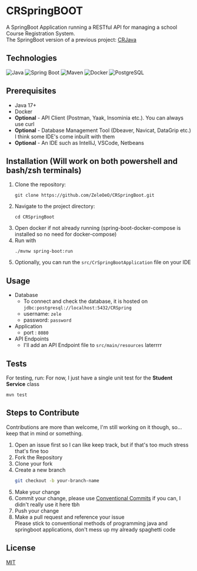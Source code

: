 # CRSpringBOOT
A SpringBoot Application running a RESTful API for managing a school Course Registration System.
<br>
The SpringBoot version of a previous project: [CRJava](https://github.com/ZeleOeO/CRJava)

## Technologies
![Java](https://img.shields.io/badge/Java-17%2B-orange?logo=openjdk&logoColor=white)
![Spring Boot](https://img.shields.io/badge/Spring%20Boot-3.1-green?logo=springboot&logoColor=white)
![Maven](https://img.shields.io/badge/Maven-3.6%2B-blue?logo=apachemaven&logoColor=white)
![Docker](https://img.shields.io/badge/Docker-Containerized--db-blue?logo=docker&logoColor=white)
![PostgreSQL](https://img.shields.io/badge/PostgreSQL-15%2B-blue?logo=postgresql&logoColor=white)


## Prerequisites
- Java 17+
- Docker
- **Optional** - API Client (Postman, Yaak, Insominia etc.). You can always use curl
- **Optional** - Database Management Tool (Dbeaver, Navicat, DataGrip etc.) I think some IDE's come inbuilt with them
- **Optional** - An IDE such as IntelliJ, VSCode, Netbeans

## Installation (Will work on both powershell and bash/zsh terminals)
1. Clone the repository:
   ```shell
   git clone https://github.com/ZeleOeO/CRSpringBoot.git
   ```
2. Navigate to the project directory:
   ```shell
   cd CRSpringBoot
   ```   
3. Open docker if not already running (spring-boot-docker-compose is installed so no need for docker-compose)
4. Run with
   ```shell
   ./mvnw spring-boot:run
   ```
5. Optionally, you can run the `src/CrSpringBootApplication` file on your IDE

## Usage
- Database
  - To connect and check the database, it is hosted on `jdbc:postgresql://localhost:5432/CRSpring`
  - username: `zele`
  - password: `password`
- Application
  - port : `8080`
- API Endpoints
  - I'll add an API Endpoint file to `src/main/resources` laterrrr

## Tests

For testing, run:
For now, I just have a single unit test for the **Student Service** class
```shell
mvn test
```

## Steps to Contribute
Contributions are more than welcome, I'm still working on it though, so... keep that in mind or something.
1. Open an issue first so I can like keep track, but if that's too much stress that's fine too
2. Fork the Repository
3. Clone your fork
4. Create a new branch
   ```bash
   git checkout -b your-branch-name
   ```
5. Make your change
6. Commit your change, please use [Conventional Commits](https://gist.github.com/qoomon/5dfcdf8eec66a051ecd85625518cfd13) if you can, I didn't really use it here tbh
7. Push your change
8. Make a pull request and reference your issue <br>
   Please stick to conventional methods of programming java and springboot applications, don't mess up my already spaghetti code

## License
[MIT](LICENSE)